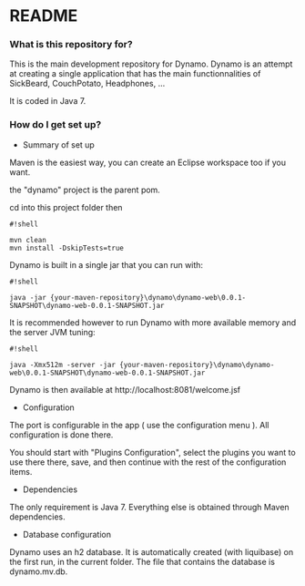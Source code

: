 # README #

### What is this repository for? ###

This is the main development repository for Dynamo.
Dynamo is an attempt at creating a single application that has the main functionnalities of SickBeard, CouchPotato, Headphones, ...

It is coded in Java 7.

### How do I get set up? ###

* Summary of set up

Maven is the easiest way, you can create an Eclipse workspace too if you want.

the "dynamo" project is the parent pom.

cd into this project folder then


```
#!shell

mvn clean
mvn install -DskipTests=true
```
Dynamo is built in a single jar that you can run with:


```
#!shell

java -jar {your-maven-repository}\dynamo\dynamo-web\0.0.1-SNAPSHOT\dynamo-web-0.0.1-SNAPSHOT.jar

```

It is recommended however to run Dynamo with more available memory and the server JVM tuning:

```
#!shell

java -Xmx512m -server -jar {your-maven-repository}\dynamo\dynamo-web\0.0.1-SNAPSHOT\dynamo-web-0.0.1-SNAPSHOT.jar

```

Dynamo is then available at http://localhost:8081/welcome.jsf

* Configuration

The port is configurable in the app ( use the configuration menu ).
All configuration is done there.

You should start with "Plugins Configuration", select the plugins you want to use there there, save, and then continue with the rest of the configuration items.

* Dependencies

The only requirement is Java 7. Everything else is obtained through Maven dependencies.

* Database configuration

Dynamo uses an h2 database. It is automatically created (with liquibase) on the first run, in the current folder. The file that contains the database is dynamo.mv.db.
